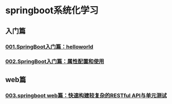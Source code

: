 # springboot系统化学习
## 入门篇
### <a href='http://blog.csdn.net/sld880311/article/details/79420779'> 001.SpringBoot入门篇：helloworld </a>
### <a href='http://blog.csdn.net/sld880311/article/details/79425392'> 002.SpringBoot入门篇：属性配置和使用 </a>
## web篇
### <a href='http://blog.csdn.net/sld880311/article/details/79460904'> 003.springboot web篇：快速构建较复杂的RESTful API与单元测试 </a>
       
